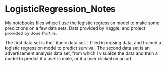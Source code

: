 # LogisticRegression_Notes
My notebooks files where I use the logistic regression model to make some predictions on a few data sets. Data provided by Kaggle, and project provided by Jose Portilla.

The first data set is the Titanic data set. I filled in missing data, and trained a logistic regression model to predict survival. The second data set is an advertisement analysis data set, from which I visualize the data and train a model to predict if a user is male, or if a user clicked on an ad. 

